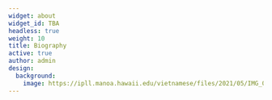```yaml
---
widget: about
widget_id: TBA
headless: true
weight: 10
title: Biography
active: true
author: admin
design:
  background:
    image: https://ipll.manoa.hawaii.edu/vietnamese/files/2021/05/IMG_0245-copy-811x1024.jpg
---
```


